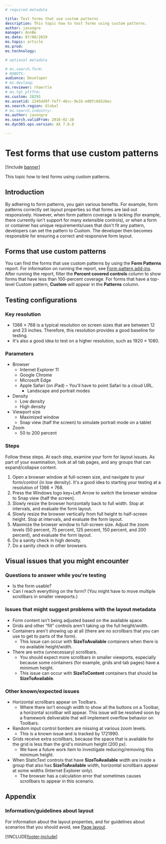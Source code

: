```yaml
---
# required metadata

title: Test forms that use custom patterns
description: This topic how to test forms using custom patterns.
author: jasongre
manager: AnnBe
ms.date: 07/08/2019
ms.topic: article
ms.prod: 
ms.technology: 

# optional metadata

# ms.search.form: 
# ROBOTS: 
audience: Developer
# ms.devlang: 
ms.reviewer: rhaertle
# ms.tgt_pltfrm: 
ms.custom: 28291
ms.assetid: 2245dd9f-7ef7-46cc-9e1b-e00fc66526ec
ms.search.region: Global
# ms.search.industry: 
ms.author: jasongre
ms.search.validFrom: 2016-02-28
ms.dyn365.ops.version: AX 7.0.0

---
```


# Test forms that use custom patterns

[!include [banner](../includes/banner.md)]

This topic how to test forms using custom patterns.

Introduction
------------

By adhering to form patterns, you gain various benefits. For example, form patterns correctly set layout properties so that forms are laid out responsively. However, when form pattern coverage is lacking (for example, there currently isn't support for many extensible controls), or when a form or container has unique requirements/uses that don't fit any pattern, developers can set the pattern to Custom. The developer then becomes responsible for ensuring a correct and responsive form layout.

## Forms that use custom patterns
You can find the forms that use custom patterns by using the **Form Patterns** report. For information on running the report, see [Form pattern add-ins](form-pattern-add-ins.md). After running the report, filter the **Percent covered controls** column to show forms that have less than 100-percent coverage. For forms that have a top-level Custom pattern, **Custom** will appear in the **Patterns** column. 

## Testing configurations
### Key resolution

-   1366 × 768 is a typical resolution on screen sizes that are between 12 and 23 inches. Therefore, this resolution provides a good baseline for testing.
-   It's also a good idea to test on a higher resolution, such as 1920 × 1080.

### Parameters

-   Browser
    -   Internet Explorer 11
    -   Google Chrome
    -   Microsoft Edge
    -   Apple Safari (on iPad) – You'll have to point Safari to a cloud URL.
        -   Landscape and portrait modes
-   Density
    -   Low density
    -   High density
-   Viewport size
    -   Maximized window
    -   Snap view (half the screen) to simulate portrait mode on a tablet
-   Zoom
    -   50 to 200 percent

### Steps

Follow these steps. At each step, examine your form for layout issues. As part of your examination, look at all tab pages, and any groups that can expand/collapse content.

1.  Open a browser window at full-screen size, and navigate to your form/control (in low density). It's a good idea to starting your testing at a resolution of 1366 × 768.
2.  Press the Windows logo key+Left Arrow to switch the browser window to Snap view (half the screen).
3.  Slowly resize the browser horizontally back to full width. Stop at intervals, and evaluate the form layout.
4.  Slowly resize the browser vertically from full height to half-screen height. Stop at intervals, and evaluate the form layout.
5.  Maximize the browser window to full-screen size. Adjust the zoom levels (50 percent, 75 percent, 125 percent, 150 percent, and 200 percent), and evaluate the form layout.
6.  Do a sanity check in high density.
7.  Do a sanity check in other browsers.

## Visual issues that you might encounter
### Questions to answer while you're testing

-   Is the form usable?
-   Can I reach everything on the form? (You might have to move multiple scrollbars in smaller viewports.)

### Issues that might suggest problems with the layout metadata

-   Form content isn't being adjusted based on the available space.
-   Grids and other “fill” controls aren't taking up the full height/width.
-   Containers aren't showing up at all (there are no scrollbars that you can use to get to parts of the form).
    -   This issue can occur with **SizeToAvailable** containers when there is no available height/width.
-   There are extra (unnecessary) scrollbars.
    -   You should expect more scrollbars in smaller viewports, especially because some containers (for example, grids and tab pages) have a minimum height.
    -   This issue can occur with **SizeToContent** containers that should be **SizeToAvailable**.

### Other known/expected issues

-   Horizontal scrollbars appear on Toolbars.
    -   Where there isn't enough width to show all the buttons on a Toolbar, a horizontal scrollbar will appear. This issue will be resolved soon by a framework deliverable that will implement overflow behavior on Toolbars.
-   Random input control borders are missing at various zoom levels.
    -   This is a known issue and is tracked by 1721990.
-   Grids receive extra scrollbars, because the space that is available for the grid is less than the grid's minimum height (200 px).
    -   We have a future work item to investigate reducing/removing this minimum height.
-   When StaticText controls that have **SizeToAvailable** width are inside a group that also has **SizeToAvailable** width, horizontal scrollbars appear at some widths (Internet Explorer only).
    -   The browser has a calculation error that sometimes causes scrollbars to appear in this scenario.

## Appendix
### Information/guidelines about layout

For information about the layout properties, and for guidelines about scenarios that you should avoid, see [Page layout](page-layout.md).





[!INCLUDE[footer-include](../../../includes/footer-banner.md)]